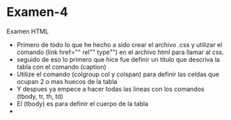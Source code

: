 # Examen-4
Examen HTML
- Primero de todo lo que he hecho a sido crear el archivo .css y utilizar el comando (link href="" rel"" type"") en el archivo html para llamar al css. <br>
- seguido de eso lo primero que hice fue definir un titulo que descriva la tabla con el comando (caption) <br>
- Utilize el comando (colgroup col y colspan) para definir las celdas que ocupan 2 o mas huecos de la tabla <br>
- Y despues ya empece a hacer todas las lineas con los comandos (tbody, tr, th, td) <br>
- El (tbody) es para definir el cuerpo de la tabla <br>
- 
